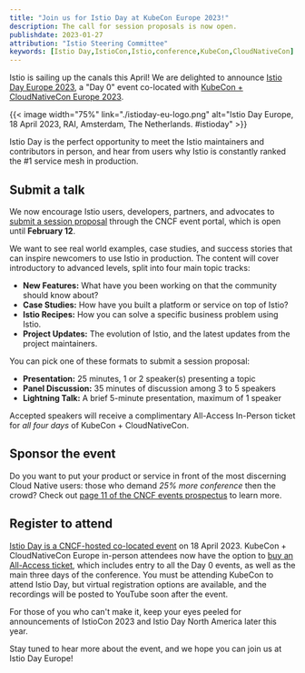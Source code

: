 ```yaml
---
title: "Join us for Istio Day at KubeCon Europe 2023!"
description: The call for session proposals is now open.
publishdate: 2023-01-27
attribution: "Istio Steering Committee"
keywords: [Istio Day,IstioCon,Istio,conference,KubeCon,CloudNativeCon]
---
```


Istio is sailing up the canals this April! We are delighted to announce [Istio Day Europe 2023](https://events.linuxfoundation.org/kubecon-cloudnativecon-europe/cncf-hosted-co-located-events/istio-day/), a "Day 0" event co-located with [KubeCon + CloudNativeCon Europe 2023](https://events.linuxfoundation.org/kubecon-cloudnativecon-europe).

{{< image width="75%"
    link="./istioday-eu-logo.png"
    alt="Istio Day Europe, 18 April 2023, RAI, Amsterdam, The Netherlands. #istioday"
    >}}

Istio Day is the perfect opportunity to meet the Istio maintainers and contributors in person, and hear from users why Istio is constantly ranked the #1 service mesh in production.

## Submit a talk

We now encourage Istio users, developers, partners, and advocates to [submit a session proposal](https://events.linuxfoundation.org/kubecon-cloudnativecon-europe/cncf-hosted-co-located-events/cfp-colocated-events/) through the CNCF event portal, which is open until **February 12**.

We want to see real world examples, case studies, and success stories that can inspire newcomers to use Istio in production. The content will cover introductory to advanced levels, split into four main topic tracks:

* **New Features:** What have you been working on that the community should know about?
* **Case Studies:** How have you built a platform or service on top of Istio?
* **Istio Recipes:** How you can solve a specific business problem using Istio.
* **Project Updates:** The evolution of Istio, and the latest updates from the project maintainers.

You can pick one of these formats to submit a session proposal:

* **Presentation:** 25 minutes, 1 or 2 speaker(s) presenting a topic
* **Panel Discussion:** 35 minutes of discussion among 3 to 5 speakers
* **Lightning Talk:** A brief 5-minute presentation, maximum of 1 speaker

Accepted speakers will receive a complimentary All-Access In-Person ticket for *all four days* of KubeCon + CloudNativeCon.

## Sponsor the event

Do you want to put your product or service in front of the most discerning Cloud Native users: those who demand *25% more conference* then the crowd? Check out [page 11 of the CNCF events prospectus](https://events.linuxfoundation.org/wp-content/uploads/2023/01/sponsor-cncf-2023-012523.pdf) to learn more.

## Register to attend

[Istio Day is a CNCF-hosted co-located event](https://events.linuxfoundation.org/kubecon-cloudnativecon-europe/cncf-hosted-co-located-events/istio-day/) on 18 April 2023. KubeCon + CloudNativeCon Europe in-person attendees now have the option to [buy an All-Access ticket](https://events.linuxfoundation.org/kubecon-cloudnativecon-europe/register/), which includes entry to all the Day 0 events, as well as the main three days of the conference.  You must be attending KubeCon to attend Istio Day, but virtual registration options are available, and the recordings will be posted to YouTube soon after the event.

For those of you who can't make it, keep your eyes peeled for announcements of IstioCon 2023 and Istio Day North America later this year.

Stay tuned to hear more about the event, and we hope you can join us at Istio Day Europe!

